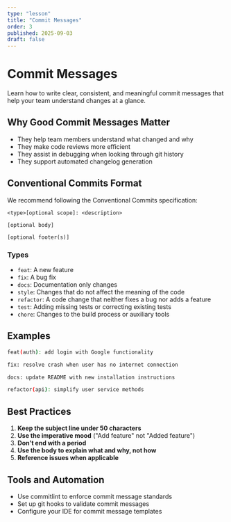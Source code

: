 ```yaml
---
type: "lesson"
title: "Commit Messages"
order: 3
published: 2025-09-03
draft: false
---
```


# Commit Messages

Learn how to write clear, consistent, and meaningful commit messages that help your team understand changes at a glance.

## Why Good Commit Messages Matter

- They help team members understand what changed and why
- They make code reviews more efficient
- They assist in debugging when looking through git history
- They support automated changelog generation

## Conventional Commits Format

We recommend following the Conventional Commits specification:

```
<type>[optional scope]: <description>

[optional body]

[optional footer(s)]
```

### Types

- `feat`: A new feature
- `fix`: A bug fix
- `docs`: Documentation only changes
- `style`: Changes that do not affect the meaning of the code
- `refactor`: A code change that neither fixes a bug nor adds a feature
- `test`: Adding missing tests or correcting existing tests
- `chore`: Changes to the build process or auxiliary tools

## Examples

```bash
feat(auth): add login with Google functionality

fix: resolve crash when user has no internet connection

docs: update README with new installation instructions

refactor(api): simplify user service methods
```

## Best Practices

1. **Keep the subject line under 50 characters**
2. **Use the imperative mood** ("Add feature" not "Added feature")
3. **Don't end with a period**
4. **Use the body to explain what and why, not how**
5. **Reference issues when applicable**

## Tools and Automation

- Use commitlint to enforce commit message standards
- Set up git hooks to validate commit messages
- Configure your IDE for commit message templates
